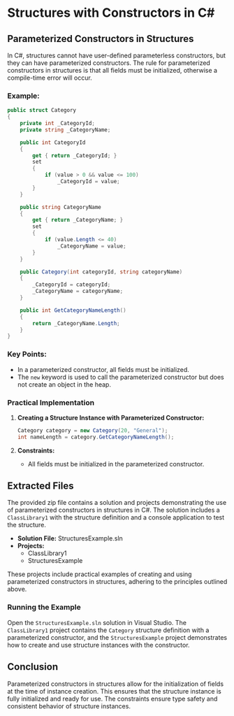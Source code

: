 
# Structures with Constructors in C#

## Parameterized Constructors in Structures

In C#, structures cannot have user-defined parameterless constructors, but they can have parameterized constructors. The rule for parameterized constructors in structures is that all fields must be initialized, otherwise a compile-time error will occur.

### Example:
```csharp
public struct Category
{
    private int _CategoryId;
    private string _CategoryName;

    public int CategoryId
    {
        get { return _CategoryId; }
        set 
        { 
            if (value > 0 && value <= 100)
                _CategoryId = value; 
        }
    }

    public string CategoryName
    {
        get { return _CategoryName; }
        set 
        { 
            if (value.Length <= 40)
                _CategoryName = value; 
        }
    }

    public Category(int categoryId, string categoryName)
    {
        _CategoryId = categoryId;
        _CategoryName = categoryName;
    }

    public int GetCategoryNameLength()
    {
        return _CategoryName.Length;
    }
}
```

### Key Points:
- In a parameterized constructor, all fields must be initialized.
- The `new` keyword is used to call the parameterized constructor but does not create an object in the heap.

### Practical Implementation
1. **Creating a Structure Instance with Parameterized Constructor:**
    ```csharp
    Category category = new Category(20, "General");
    int nameLength = category.GetCategoryNameLength();
    ```

2. **Constraints:**
    - All fields must be initialized in the parameterized constructor.

## Extracted Files
The provided zip file contains a solution and projects demonstrating the use of parameterized constructors in structures in C#. The solution includes a `ClassLibrary1` with the structure definition and a console application to test the structure.

- **Solution File:** StructuresExample.sln
- **Projects:**
    - ClassLibrary1
    - StructuresExample

These projects include practical examples of creating and using parameterized constructors in structures, adhering to the principles outlined above.

### Running the Example
Open the `StructuresExample.sln` solution in Visual Studio. The `ClassLibrary1` project contains the `Category` structure definition with a parameterized constructor, and the `StructuresExample` project demonstrates how to create and use structure instances with the constructor.

## Conclusion
Parameterized constructors in structures allow for the initialization of fields at the time of instance creation. This ensures that the structure instance is fully initialized and ready for use. The constraints ensure type safety and consistent behavior of structure instances.
